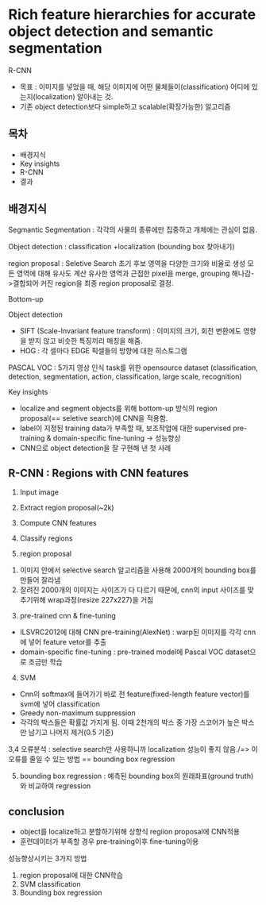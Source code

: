 # Rich feature hierarchies for accurate object detection and semantic segmentation

R-CNN
- 목표 : 이미지를 넣었을 때, 해당 이미지에 어떤 물체들이(classification) 어디에 있는지(localization) 알아내는 것.
- 기존 object detection보다 simple하고 scalable(확장가능한) 알고리즘

## 목차
- 배경지식
- Key insights
- R-CNN
- 결과

## 배경지식

Segmantic Segmentation : 각각의 사물의 종류에만 집중하고 개체에는 관심이 없음. 

Object detection : classification +localization (bounding box 찾아내기)

region proposal : Seletive Search
초기 후보 영역을 다양한 크기와 비율로 생성
모든 영역에 대해 유사도 계산
유사한 영역과 근접한 pixel을 merge, grouping 해나감->결합되어 커진 region을 최종 region proposal로 결정.

Bottom-up

Object detection
- SIFT (Scale-Invariant feature transform) : 이미지의 크기, 회전 변환에도 영향을 받지 않고 비슷한 특징끼리 매칭을 해줌.
- HOG : 각 셀마다 EDGE 픽셀들의 방향에 대한 히스토그램 

PASCAL VOC : 5가지 영상 인식 task를 위한 opensource dataset
(classification, detection, segmentation, action, classification, large scale, recognition)

Key insights
- localize and segment objects를 위해 bottom-up 방식의 region proposal(== seletive search)에 CNN을 적용함.
- label이 지정된 training data가 부족할 때, 보조작업에 대한 supervised pre-training & domain-specific fine-tuning -> 성능향상
- CNN으로 object detection을 잘 구현해 낸 첫 사례 

## R-CNN : Regions with CNN features
1. Input image
2. Extract region proposal(~2k)
3. Compute CNN features
4. Classify regions

2. region proposal
  1) 이미지 안에서 selective search 알고리즘을 사용해 2000개의 bounding box를 만들어 잘라냄
  2) 잘려진 2000개의 이미지는 사이즈가 다 다르기 때문에, cnn의 input 사이즈를 맞추기위해 wrap과정(resize 227x227)을 거침
3. pre-trained cnn & fine-tuning
  - ILSVRC2012에 대해 CNN pre-training(AlexNet)
    : warp된 이미지를 각각 cnn에 넣어 feature vetor를 추출
  - domain-specific fine-tuning
    : pre-trained model에 Pascal VOC dataset으로 조금만 학습
4. SVM 
  - Cnn의 softmax에 들어가기 바로 전 feature(fixed-length feature vector)를 svm에 넣어 classification
  - Greedy non-maximum suppression
  - 각각의 박스들은 확률값 가지게 됨. 이때 2천개의 박스 중 가장 스코어가 높은 박스만 남기고 나머지 제거(0.5 기준)

3,4 오류분석 : selective search만 사용하니까 localization 성능이 좋지 않음./=> 이 오류를 줄일 수 있는 방법 == bounding box regression

5. bounding box regression : 예측된 bounding box의 원래좌표(ground truth)와 비교하여 regression

## conclusion
+ object를 localize하고 분할하기위해 상향식 regiion proposal에 CNN적용
+ 훈련데이터가 부족할 경우 pre-training이후 fine-tuning이용

성능향상시키는 3가지 방법
1. region proposal에 대한 CNN학습
2. SVM classification
3. Bounding box regression
